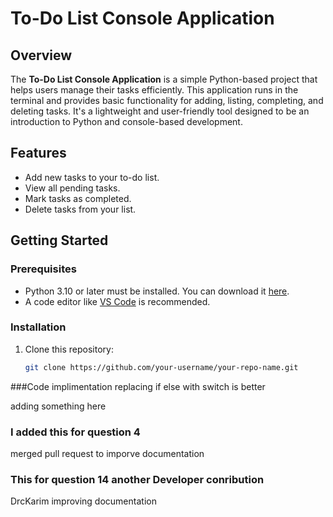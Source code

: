 # To-Do List Console Application

## Overview
The **To-Do List Console Application** is a simple Python-based project that helps users manage their tasks efficiently. This application runs in the terminal and provides basic functionality for adding, listing, completing, and deleting tasks. It's a lightweight and user-friendly tool designed to be an introduction to Python and console-based development.

## Features
- Add new tasks to your to-do list.
- View all pending tasks.
- Mark tasks as completed.
- Delete tasks from your list.

## Getting Started

### Prerequisites
- Python 3.10 or later must be installed. You can download it [here](https://www.python.org/downloads/).
- A code editor like [VS Code](https://code.visualstudio.com/) is recommended.

### Installation
1. Clone this repository:
   ```bash
   git clone https://github.com/your-username/your-repo-name.git

###Code implimentation
replacing if else with switch is better

adding something here

### I added this for question 4 
merged pull request to imporve documentation


### This for question 14 another Developer conribution
DrcKarim improving documentation
   
